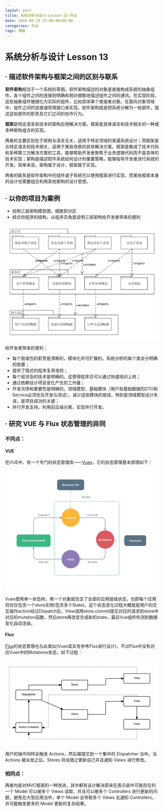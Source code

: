 ```yaml
---
layout: post
title: 系统分析与设计-Lesson-13-作业
date: 2018-06-19 23:00:00+08:00
categories: 作业
tags: 博客
---
```


# 系统分析与设计 Lesson 13

## · 描述软件架构与框架之间的区别与联系

**软件架构**相当于一个系统的草图。软件架构描述的对象是直接构成系统的抽象组件。各个组件之间的连接则明确和相对细致地描述组件之间的通讯。在实现阶段，这些抽象组件被细化为实际的组件，比如具体某个类或者对象。在面向对象领域中，组件之间的连接通常用接口来实现。软件架构就是把系统分解为一些部件，描述这些部件的职责及它们之间的协作行为。

**框架**是特定语言和技术的架构应用解决方案。框架是具体语言和技术相关的一种或多种架构组合的实现。

两者的主要区别在于架构与语言无关，适用于特定领域的普遍系统设计；而框架是与特定语言和技术相关，适用于某些场景的具体解决方案。框架是集成了技术代码和多种第三方解决方案的工具，能够帮助开发者聚焦于业务逻辑代码而不是具体的技术实现；架构是描述软件系统如何设计的重要策略，能够指导开发者进行系统的开发。简单来说，架构属于设计，框架属于实现。

两者的联系是软件架构中的组件或子系统可以使用框架进行实现，而某些框架本身的设计也需要组合利用其他架构的设计思想。

## · 以你的项目为案例

- 绘制三层架构模型图，细致到分区
- 结合你程序的结构，从程序员角度说明三层架构给开发者带来的便利

![architecture](/assets/2018-06-19-course-assignment-8-diagram/architecture.png)

给开发者带来的便利：

- 每个层或包的职责是清晰的，模块化并可扩展的。系统分析的每个类会分明确的放置；
- 提供了隐式的程序复用准则；
- 每个层涉及的技术是明确的。这使得程序员可以通过快速培训上岗；
- 通过依赖估计项目变化产生的工作量；
- 开发次序和重要性是明确的。领域模型、基础模块（用户和基础数据的DTO和Service必须优先开发与测试），减少这些模块的错误，特别是领域模型设计失误，是项目成功的关键；
- 并行开发支持。利用前后端分离，实现并行开发。

## · 研究 VUE 与 Flux 状态管理的异同

### 不同点：

#### VUE

在VUE中，有一个专门的状态管理库——[Vuex](https://vuex.vuejs.org/zh/)，它的状态管理基本原理如下：

![vuex](/assets/2018-06-19-course-assignment-8-diagram/vuex.png)

Vuex使用单一状态树，用一个对象就包含了全部的应用层级状态，也即每个应用将仅仅包含一个store实例(包含多个State)。这个状态变化过程大概就是用户的交互操作action经过Dispatch后，View调用store.commit提交对应的请求到store中对应的mutation函数，然后store再改变生成新的state，最后Vue组件检测到数据变化自动渲染。

#### Flux

[Flux](https://juejin.im/entry/577f06e62e958a0054af5a2a)的状态管理也与此类似(Vuex其实有参考Flux进行设计)，不过Flux中没有对应Vuex中的Mutations状态，如下过程：

![flux](/assets/2018-06-19-course-assignment-8-diagram/flux.png)

用户的操作同样会触发 Actions，然后被提交到一个集中的 Dispatcher 当中。当 Actions 被派发之后，Stores 将会随之更新自己并且通知 Views 进行修改。

### 相同点：

两者均是对MVC框架的一种改进，其中都有设计解决原来在表示层中可能存在的一个 Model 可以被多个 Views 读取，并且可以被多个 Controllers 进行更新的问题，避免在大型应用当中，单个 Model 会导致多个 Views 去通知 Controllers，并可能触发更多的 Model 更新的复杂结果。